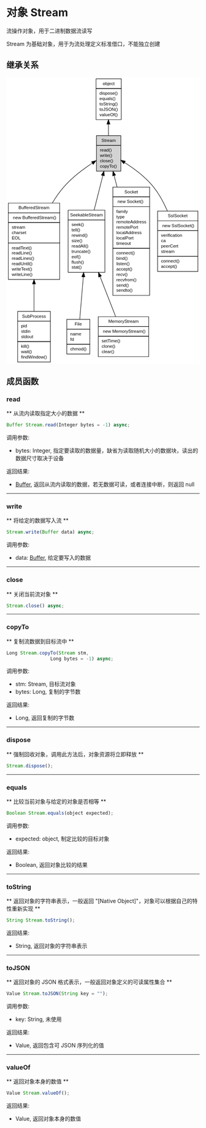 # 对象 Stream
流操作对象，用于二进制数据流读写

Stream 为基础对象，用于为流处理定义标准借口，不能独立创建

## 继承关系
<div style="text-align: center;"><svg width="436pt" height="646pt" viewBox="0.00 0.00 435.50 646.00" xmlns="http://www.w3.org/2000/svg" xmlns:xlink="http://www.w3.org/1999/xlink">
<g id="graph0" class="graph" transform="scale(1 1) rotate(0) translate(4 642)">
<title>%0</title>
<polygon fill="#ffffff" stroke="transparent" points="-4,4 -4,-642 431.5,-642 431.5,4 -4,4"/>
<!-- object -->
<g id="node1" class="node">
<title>object</title>
<g id="a_node1"><a xlink:href="object.md" xlink:title="object">
<polygon fill="#ffffff" stroke="transparent" points="197.5,-546 197.5,-638 254.5,-638 254.5,-546 197.5,-546"/>
<polygon fill="none" stroke="#000000" points="198,-616 198,-638 255,-638 255,-616 198,-616"/>
<text text-anchor="start" x="213.1625" y="-624" font-family="Helvetica,sans-Serif" font-size="10.00" fill="#000000">object</text>
<polygon fill="none" stroke="#000000" points="198,-546 198,-616 255,-616 255,-546 198,-546"/>
<text text-anchor="start" x="203" y="-602" font-family="Helvetica,sans-Serif" font-size="10.00" fill="#000000"> dispose()</text>
<text text-anchor="start" x="203" y="-590" font-family="Helvetica,sans-Serif" font-size="10.00" fill="#000000"> equals()</text>
<text text-anchor="start" x="203" y="-578" font-family="Helvetica,sans-Serif" font-size="10.00" fill="#000000"> toString()</text>
<text text-anchor="start" x="203" y="-566" font-family="Helvetica,sans-Serif" font-size="10.00" fill="#000000"> toJSON()</text>
<text text-anchor="start" x="203" y="-554" font-family="Helvetica,sans-Serif" font-size="10.00" fill="#000000"> valueOf()</text>
</a>
</g>
</g>
<!-- Stream -->
<g id="node2" class="node">
<title>Stream</title>
<g id="a_node2"><a xlink:title="Stream">
<polygon fill="#d3d3d3" stroke="transparent" points="198.5,-430 198.5,-510 253.5,-510 253.5,-430 198.5,-430"/>
<polygon fill="none" stroke="#000000" points="199,-488 199,-510 254,-510 254,-488 199,-488"/>
<text text-anchor="start" x="210.388" y="-496" font-family="Helvetica,sans-Serif" font-size="10.00" fill="#000000">Stream</text>
<polygon fill="none" stroke="#000000" points="199,-430 199,-488 254,-488 254,-430 199,-430"/>
<text text-anchor="start" x="204" y="-474" font-family="Helvetica,sans-Serif" font-size="10.00" fill="#000000"> read()</text>
<text text-anchor="start" x="204" y="-462" font-family="Helvetica,sans-Serif" font-size="10.00" fill="#000000"> write()</text>
<text text-anchor="start" x="204" y="-450" font-family="Helvetica,sans-Serif" font-size="10.00" fill="#000000"> close()</text>
<text text-anchor="start" x="204" y="-438" font-family="Helvetica,sans-Serif" font-size="10.00" fill="#000000"> copyTo()</text>
</a>
</g>
</g>
<!-- object&#45;&gt;Stream -->
<g id="edge1" class="edge">
<title>object-&gt;Stream</title>
<path fill="none" stroke="#000000" d="M226,-535.8267C226,-527.1786 226,-518.4003 226,-510.193"/>
<polygon fill="#000000" stroke="#000000" points="222.5001,-535.877 226,-545.877 229.5001,-535.8771 222.5001,-535.877"/>
</g>
<!-- BufferedStream -->
<g id="node3" class="node">
<title>BufferedStream</title>
<g id="a_node3"><a xlink:href="BufferedStream.md" xlink:title="BufferedStream">
<polygon fill="#ffffff" stroke="transparent" points="0,-186 0,-358 116,-358 116,-186 0,-186"/>
<polygon fill="none" stroke="#000000" points="0,-336 0,-358 116,-358 116,-336 0,-336"/>
<text text-anchor="start" x="22.992" y="-344" font-family="Helvetica,sans-Serif" font-size="10.00" fill="#000000">BufferedStream</text>
<polygon fill="none" stroke="#000000" points="0,-314 0,-336 116,-336 116,-314 0,-314"/>
<text text-anchor="start" x="5" y="-322" font-family="Helvetica,sans-Serif" font-size="10.00" fill="#000000">  new BufferedStream()</text>
<polygon fill="none" stroke="#000000" points="0,-268 0,-314 116,-314 116,-268 0,-268"/>
<text text-anchor="start" x="5" y="-300" font-family="Helvetica,sans-Serif" font-size="10.00" fill="#000000"> stream</text>
<text text-anchor="start" x="5" y="-288" font-family="Helvetica,sans-Serif" font-size="10.00" fill="#000000"> charset</text>
<text text-anchor="start" x="5" y="-276" font-family="Helvetica,sans-Serif" font-size="10.00" fill="#000000"> EOL</text>
<polygon fill="none" stroke="#000000" points="0,-186 0,-268 116,-268 116,-186 0,-186"/>
<text text-anchor="start" x="5" y="-254" font-family="Helvetica,sans-Serif" font-size="10.00" fill="#000000"> readText()</text>
<text text-anchor="start" x="5" y="-242" font-family="Helvetica,sans-Serif" font-size="10.00" fill="#000000"> readLine()</text>
<text text-anchor="start" x="5" y="-230" font-family="Helvetica,sans-Serif" font-size="10.00" fill="#000000"> readLines()</text>
<text text-anchor="start" x="5" y="-218" font-family="Helvetica,sans-Serif" font-size="10.00" fill="#000000"> readUntil()</text>
<text text-anchor="start" x="5" y="-206" font-family="Helvetica,sans-Serif" font-size="10.00" fill="#000000"> writeText()</text>
<text text-anchor="start" x="5" y="-194" font-family="Helvetica,sans-Serif" font-size="10.00" fill="#000000"> writeLine()</text>
</a>
</g>
</g>
<!-- Stream&#45;&gt;BufferedStream -->
<g id="edge2" class="edge">
<title>Stream-&gt;BufferedStream</title>
<path fill="none" stroke="#000000" d="M189.5974,-448.1218C168.8903,-434.4143 143.4834,-415.3325 125,-394 115.5849,-383.1336 106.927,-370.728 99.183,-358.0856"/>
<polygon fill="#000000" stroke="#000000" points="187.8536,-451.1623 198.1502,-453.6583 191.6575,-445.286 187.8536,-451.1623"/>
</g>
<!-- SeekableStream -->
<g id="node5" class="node">
<title>SeekableStream</title>
<g id="a_node5"><a xlink:href="SeekableStream.md" xlink:title="SeekableStream">
<polygon fill="#ffffff" stroke="transparent" points="134.5,-202 134.5,-342 217.5,-342 217.5,-202 134.5,-202"/>
<polygon fill="none" stroke="#000000" points="135,-320 135,-342 218,-342 218,-320 135,-320"/>
<text text-anchor="start" x="139.5465" y="-328" font-family="Helvetica,sans-Serif" font-size="10.00" fill="#000000">SeekableStream</text>
<polygon fill="none" stroke="#000000" points="135,-202 135,-320 218,-320 218,-202 135,-202"/>
<text text-anchor="start" x="140" y="-306" font-family="Helvetica,sans-Serif" font-size="10.00" fill="#000000"> seek()</text>
<text text-anchor="start" x="140" y="-294" font-family="Helvetica,sans-Serif" font-size="10.00" fill="#000000"> tell()</text>
<text text-anchor="start" x="140" y="-282" font-family="Helvetica,sans-Serif" font-size="10.00" fill="#000000"> rewind()</text>
<text text-anchor="start" x="140" y="-270" font-family="Helvetica,sans-Serif" font-size="10.00" fill="#000000"> size()</text>
<text text-anchor="start" x="140" y="-258" font-family="Helvetica,sans-Serif" font-size="10.00" fill="#000000"> readAll()</text>
<text text-anchor="start" x="140" y="-246" font-family="Helvetica,sans-Serif" font-size="10.00" fill="#000000"> truncate()</text>
<text text-anchor="start" x="140" y="-234" font-family="Helvetica,sans-Serif" font-size="10.00" fill="#000000"> eof()</text>
<text text-anchor="start" x="140" y="-222" font-family="Helvetica,sans-Serif" font-size="10.00" fill="#000000"> flush()</text>
<text text-anchor="start" x="140" y="-210" font-family="Helvetica,sans-Serif" font-size="10.00" fill="#000000"> stat()</text>
</a>
</g>
</g>
<!-- Stream&#45;&gt;SeekableStream -->
<g id="edge4" class="edge">
<title>Stream-&gt;SeekableStream</title>
<path fill="none" stroke="#000000" d="M213.4065,-420.1296C207.4367,-396.4892 200.2025,-367.842 193.693,-342.0643"/>
<polygon fill="#000000" stroke="#000000" points="210.0398,-421.0931 215.8818,-429.9317 216.8268,-419.3791 210.0398,-421.0931"/>
</g>
<!-- Socket -->
<g id="node8" class="node">
<title>Socket</title>
<g id="a_node8"><a xlink:href="Socket.md" xlink:title="Socket">
<polygon fill="#ffffff" stroke="transparent" points="235.5,-150 235.5,-394 318.5,-394 318.5,-150 235.5,-150"/>
<polygon fill="none" stroke="#000000" points="236,-372 236,-394 319,-394 319,-372 236,-372"/>
<text text-anchor="start" x="262.217" y="-380" font-family="Helvetica,sans-Serif" font-size="10.00" fill="#000000">Socket</text>
<polygon fill="none" stroke="#000000" points="236,-350 236,-372 319,-372 319,-350 236,-350"/>
<text text-anchor="start" x="241" y="-358" font-family="Helvetica,sans-Serif" font-size="10.00" fill="#000000">  new Socket()</text>
<polygon fill="none" stroke="#000000" points="236,-256 236,-350 319,-350 319,-256 236,-256"/>
<text text-anchor="start" x="241" y="-336" font-family="Helvetica,sans-Serif" font-size="10.00" fill="#000000"> family</text>
<text text-anchor="start" x="241" y="-324" font-family="Helvetica,sans-Serif" font-size="10.00" fill="#000000"> type</text>
<text text-anchor="start" x="241" y="-312" font-family="Helvetica,sans-Serif" font-size="10.00" fill="#000000"> remoteAddress</text>
<text text-anchor="start" x="241" y="-300" font-family="Helvetica,sans-Serif" font-size="10.00" fill="#000000"> remotePort</text>
<text text-anchor="start" x="241" y="-288" font-family="Helvetica,sans-Serif" font-size="10.00" fill="#000000"> localAddress</text>
<text text-anchor="start" x="241" y="-276" font-family="Helvetica,sans-Serif" font-size="10.00" fill="#000000"> localPort</text>
<text text-anchor="start" x="241" y="-264" font-family="Helvetica,sans-Serif" font-size="10.00" fill="#000000"> timeout</text>
<polygon fill="none" stroke="#000000" points="236,-150 236,-256 319,-256 319,-150 236,-150"/>
<text text-anchor="start" x="241" y="-242" font-family="Helvetica,sans-Serif" font-size="10.00" fill="#000000"> connect()</text>
<text text-anchor="start" x="241" y="-230" font-family="Helvetica,sans-Serif" font-size="10.00" fill="#000000"> bind()</text>
<text text-anchor="start" x="241" y="-218" font-family="Helvetica,sans-Serif" font-size="10.00" fill="#000000"> listen()</text>
<text text-anchor="start" x="241" y="-206" font-family="Helvetica,sans-Serif" font-size="10.00" fill="#000000"> accept()</text>
<text text-anchor="start" x="241" y="-194" font-family="Helvetica,sans-Serif" font-size="10.00" fill="#000000"> recv()</text>
<text text-anchor="start" x="241" y="-182" font-family="Helvetica,sans-Serif" font-size="10.00" fill="#000000"> recvfrom()</text>
<text text-anchor="start" x="241" y="-170" font-family="Helvetica,sans-Serif" font-size="10.00" fill="#000000"> send()</text>
<text text-anchor="start" x="241" y="-158" font-family="Helvetica,sans-Serif" font-size="10.00" fill="#000000"> sendto()</text>
</a>
</g>
</g>
<!-- Stream&#45;&gt;Socket -->
<g id="edge7" class="edge">
<title>Stream-&gt;Socket</title>
<path fill="none" stroke="#000000" d="M238.8761,-420.0103C240.9621,-411.9118 243.1988,-403.228 245.5049,-394.2751"/>
<polygon fill="#000000" stroke="#000000" points="235.4257,-419.3748 236.3206,-429.9317 242.2044,-421.1209 235.4257,-419.3748"/>
</g>
<!-- SslSocket -->
<g id="node9" class="node">
<title>SslSocket</title>
<g id="a_node9"><a xlink:href="SslSocket.md" xlink:title="SslSocket">
<polygon fill="#ffffff" stroke="transparent" points="336.5,-204 336.5,-340 427.5,-340 427.5,-204 336.5,-204"/>
<polygon fill="none" stroke="#000000" points="337,-318 337,-340 428,-340 428,-318 337,-318"/>
<text text-anchor="start" x="360.273" y="-326" font-family="Helvetica,sans-Serif" font-size="10.00" fill="#000000">SslSocket</text>
<polygon fill="none" stroke="#000000" points="337,-296 337,-318 428,-318 428,-296 337,-296"/>
<text text-anchor="start" x="342" y="-304" font-family="Helvetica,sans-Serif" font-size="10.00" fill="#000000">  new SslSocket()</text>
<polygon fill="none" stroke="#000000" points="337,-238 337,-296 428,-296 428,-238 337,-238"/>
<text text-anchor="start" x="342" y="-282" font-family="Helvetica,sans-Serif" font-size="10.00" fill="#000000"> verification</text>
<text text-anchor="start" x="342" y="-270" font-family="Helvetica,sans-Serif" font-size="10.00" fill="#000000"> ca</text>
<text text-anchor="start" x="342" y="-258" font-family="Helvetica,sans-Serif" font-size="10.00" fill="#000000"> peerCert</text>
<text text-anchor="start" x="342" y="-246" font-family="Helvetica,sans-Serif" font-size="10.00" fill="#000000"> stream</text>
<polygon fill="none" stroke="#000000" points="337,-204 337,-238 428,-238 428,-204 337,-204"/>
<text text-anchor="start" x="342" y="-224" font-family="Helvetica,sans-Serif" font-size="10.00" fill="#000000"> connect()</text>
<text text-anchor="start" x="342" y="-212" font-family="Helvetica,sans-Serif" font-size="10.00" fill="#000000"> accept()</text>
</a>
</g>
</g>
<!-- Stream&#45;&gt;SslSocket -->
<g id="edge8" class="edge">
<title>Stream-&gt;SslSocket</title>
<path fill="none" stroke="#000000" d="M262.3212,-449.4951C283.6853,-435.9695 309.9604,-416.6037 328,-394 340.7146,-378.0686 351.0688,-358.674 359.1829,-340.0797"/>
<polygon fill="#000000" stroke="#000000" points="260.4798,-446.5186 253.8048,-454.7463 264.1537,-452.477 260.4798,-446.5186"/>
</g>
<!-- SubProcess -->
<g id="node4" class="node">
<title>SubProcess</title>
<g id="a_node4"><a xlink:href="SubProcess.md" xlink:title="SubProcess">
<polygon fill="#ffffff" stroke="transparent" points="21,0 21,-114 95,-114 95,0 21,0"/>
<polygon fill="none" stroke="#000000" points="21,-92 21,-114 95,-114 95,-92 21,-92"/>
<text text-anchor="start" x="31.0485" y="-100" font-family="Helvetica,sans-Serif" font-size="10.00" fill="#000000">SubProcess</text>
<polygon fill="none" stroke="#000000" points="21,-46 21,-92 95,-92 95,-46 21,-46"/>
<text text-anchor="start" x="26" y="-78" font-family="Helvetica,sans-Serif" font-size="10.00" fill="#000000"> pid</text>
<text text-anchor="start" x="26" y="-66" font-family="Helvetica,sans-Serif" font-size="10.00" fill="#000000"> stdin</text>
<text text-anchor="start" x="26" y="-54" font-family="Helvetica,sans-Serif" font-size="10.00" fill="#000000"> stdout</text>
<polygon fill="none" stroke="#000000" points="21,0 21,-46 95,-46 95,0 21,0"/>
<text text-anchor="start" x="26" y="-32" font-family="Helvetica,sans-Serif" font-size="10.00" fill="#000000"> kill()</text>
<text text-anchor="start" x="26" y="-20" font-family="Helvetica,sans-Serif" font-size="10.00" fill="#000000"> wait()</text>
<text text-anchor="start" x="26" y="-8" font-family="Helvetica,sans-Serif" font-size="10.00" fill="#000000"> findWindow()</text>
</a>
</g>
</g>
<!-- BufferedStream&#45;&gt;SubProcess -->
<g id="edge3" class="edge">
<title>BufferedStream-&gt;SubProcess</title>
<path fill="none" stroke="#000000" d="M58,-175.5634C58,-154.6097 58,-133.0893 58,-114.2322"/>
<polygon fill="#000000" stroke="#000000" points="54.5001,-175.7901 58,-185.7901 61.5001,-175.7901 54.5001,-175.7901"/>
</g>
<!-- File -->
<g id="node6" class="node">
<title>File</title>
<g id="a_node6"><a xlink:href="File.md" xlink:title="File">
<polygon fill="#ffffff" stroke="transparent" points="132,-18 132,-96 184,-96 184,-18 132,-18"/>
<polygon fill="none" stroke="#000000" points="132,-74 132,-96 184,-96 184,-74 132,-74"/>
<text text-anchor="start" x="149.947" y="-82" font-family="Helvetica,sans-Serif" font-size="10.00" fill="#000000">File</text>
<polygon fill="none" stroke="#000000" points="132,-40 132,-74 184,-74 184,-40 132,-40"/>
<text text-anchor="start" x="137" y="-60" font-family="Helvetica,sans-Serif" font-size="10.00" fill="#000000"> name</text>
<text text-anchor="start" x="137" y="-48" font-family="Helvetica,sans-Serif" font-size="10.00" fill="#000000"> fd</text>
<polygon fill="none" stroke="#000000" points="132,-18 132,-40 184,-40 184,-18 132,-18"/>
<text text-anchor="start" x="137" y="-26" font-family="Helvetica,sans-Serif" font-size="10.00" fill="#000000"> chmod()</text>
</a>
</g>
</g>
<!-- SeekableStream&#45;&gt;File -->
<g id="edge5" class="edge">
<title>SeekableStream-&gt;File</title>
<path fill="none" stroke="#000000" d="M169.2937,-191.8964C166.5602,-159.2468 163.5243,-122.9846 161.2891,-96.2868"/>
<polygon fill="#000000" stroke="#000000" points="165.8089,-192.2254 170.131,-201.8985 172.7844,-191.6413 165.8089,-192.2254"/>
</g>
<!-- MemoryStream -->
<g id="node7" class="node">
<title>MemoryStream</title>
<g id="a_node7"><a xlink:href="MemoryStream.md" xlink:title="MemoryStream">
<polygon fill="#ffffff" stroke="transparent" points="203,-12 203,-102 317,-102 317,-12 203,-12"/>
<polygon fill="none" stroke="#000000" points="203,-80 203,-102 317,-102 317,-80 203,-80"/>
<text text-anchor="start" x="225.8355" y="-88" font-family="Helvetica,sans-Serif" font-size="10.00" fill="#000000">MemoryStream</text>
<polygon fill="none" stroke="#000000" points="203,-58 203,-80 317,-80 317,-58 203,-58"/>
<text text-anchor="start" x="208" y="-66" font-family="Helvetica,sans-Serif" font-size="10.00" fill="#000000">  new MemoryStream()</text>
<polygon fill="none" stroke="#000000" points="203,-12 203,-58 317,-58 317,-12 203,-12"/>
<text text-anchor="start" x="208" y="-44" font-family="Helvetica,sans-Serif" font-size="10.00" fill="#000000"> setTime()</text>
<text text-anchor="start" x="208" y="-32" font-family="Helvetica,sans-Serif" font-size="10.00" fill="#000000"> clone()</text>
<text text-anchor="start" x="208" y="-20" font-family="Helvetica,sans-Serif" font-size="10.00" fill="#000000"> clear()</text>
</a>
</g>
</g>
<!-- SeekableStream&#45;&gt;MemoryStream -->
<g id="edge6" class="edge">
<title>SeekableStream-&gt;MemoryStream</title>
<path fill="none" stroke="#000000" d="M207.0335,-192.569C218.9239,-162.1353 232.0752,-128.4743 242.2986,-102.3071"/>
<polygon fill="#000000" stroke="#000000" points="203.7676,-191.3104 203.3885,-201.8985 210.2877,-193.8578 203.7676,-191.3104"/>
</g>
</g>
</svg></div>

## 成员函数
        
### read
** 从流内读取指定大小的数据 **
```JavaScript
Buffer Stream.read(Integer bytes = -1) async;
```

调用参数:
* bytes: Integer, 指定要读取的数据量，缺省为读取随机大小的数据块，读出的数据尺寸取决于设备

返回结果:
* [Buffer](Buffer.md), 返回从流内读取的数据，若无数据可读，或者连接中断，则返回 null

--------------------------
### write
** 将给定的数据写入流 **
```JavaScript
Stream.write(Buffer data) async;
```

调用参数:
* data: [Buffer](Buffer.md), 给定要写入的数据

--------------------------
### close
** 关闭当前流对象 **
```JavaScript
Stream.close() async;
```

--------------------------
### copyTo
** 复制流数据到目标流中 **
```JavaScript
Long Stream.copyTo(Stream stm,
                Long bytes = -1) async;
```

调用参数:
* stm: Stream, 目标流对象
* bytes: Long, 复制的字节数

返回结果:
* Long, 返回复制的字节数

--------------------------
### dispose
** 强制回收对象，调用此方法后，对象资源将立即释放 **
```JavaScript
Stream.dispose();
```

--------------------------
### equals
** 比较当前对象与给定的对象是否相等 **
```JavaScript
Boolean Stream.equals(object expected);
```

调用参数:
* expected: object, 制定比较的目标对象

返回结果:
* Boolean, 返回对象比较的结果

--------------------------
### toString
** 返回对象的字符串表示，一般返回 "[Native Object]"，对象可以根据自己的特性重新实现 **
```JavaScript
String Stream.toString();
```

返回结果:
* String, 返回对象的字符串表示

--------------------------
### toJSON
** 返回对象的 JSON 格式表示，一般返回对象定义的可读属性集合 **
```JavaScript
Value Stream.toJSON(String key = "");
```

调用参数:
* key: String, 未使用

返回结果:
* Value, 返回包含可 JSON 序列化的值

--------------------------
### valueOf
** 返回对象本身的数值 **
```JavaScript
Value Stream.valueOf();
```

返回结果:
* Value, 返回对象本身的数值


